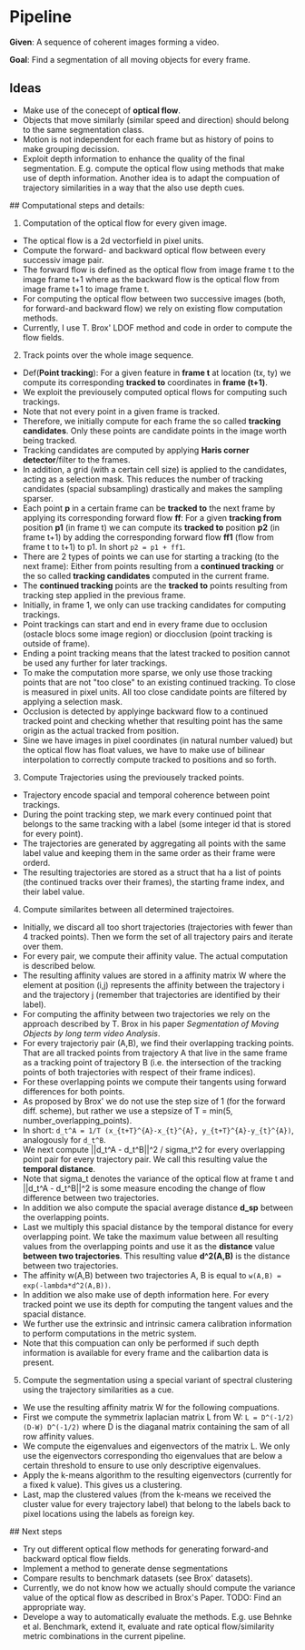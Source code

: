 # Pipeline

**Given**: A sequence of coherent images forming a video.

**Goal**: Find a segmentation of all moving objects for every frame.

## Ideas 

+ Make use of the conecept of **optical flow**. 
 + Objects that move similarly (similar speed and direction) should belong to the same segmentation class. 
+ Motion is not independent for each frame but as history of poins to make grouping decission.
+ Exploit depth information to enhance the quality of the final segmentation. E.g. compute the optical flow using methods that make use of depth information. Another idea is to adapt the compuation of trajectory similarities in a way that the also use depth cues.

## Computational steps and details:

1. Computation of the optical flow for every given image.
 + The optical flow is a 2d vectorfield in pixel units.
 + Compute the forward- and backward optical flow between every successiv image pair. 
 + The forward flow is defined as the optical flow from image frame t to the image frame t+1 where as the backward flow is the optical flow from image frame t+1 to image frame t.
 + For computing the optical flow between two successive images (both, for forward-and backward flow) we rely on existing flow computation methods.
 + Currently, I use T. Brox' LDOF method and code in order to compute the flow fields.

2. Track points over the whole image sequence.
 + Def(**Point tracking**): For a given feature in **frame t** at location (tx, ty) we compute its corresponding **tracked to** coordinates in **frame (t+1)**.
 + We exploit the previousely computed optical flows for computing such trackings.
 + Note that not every point in a given frame is tracked. 
 + Therefore, we initially compute for each frame the so called **tracking candidates**. Only these points are candidate points in the image worth being tracked.
 + Tracking candidates are computed by applying **Haris corner detector**/filter to the frames.
 + In addition, a grid (with a certain cell size) is applied to the candidates, acting as a selection mask. This reduces the number of tracking candidates (spacial subsampling) drastically and makes the sampling sparser.
 + Each point **p** in a certain frame can be **tracked to** the next frame by applying its corresponding forward flow **ff**: For a given **tracking from** position **p1** (in frame t) we can compute its **tracked to** position **p2**  (in frame t+1) by adding the corresponding forward flow **ff1** (flow from frame t to t+1) to p1. In short `p2 = p1 + ff1`.
 + There are 2 types of points we can use for starting a tracking (to the next frame): Either from points resulting from a **continued tracking** or the so called **tracking candidates** computed in the current frame.
 + The **continued tracking** points are the **tracked to** points resulting from tracking step applied in the previous frame. 
 + Initially, in frame 1, we only can use tracking candidates for computing trackings.
 + Point trackings can start and end in every frame due to occlusion (ostacle blocs some image region) or diocclusion (point tracking is outside of frame).
 + Ending a point tracking means that the latest tracked to position cannot be used any further for later trackings.
 + To make the computation more sparse, we only use those tracking points that are not "too close" to an existing continued tracking. To close is measured in pixel units. All too close candidate points are filtered by applying a selection mask.
 + Occlusion is detected by applyinge backward flow to a continued tracked point and checking whether that resulting point has the same origin as the actual tracked from position.
 + Sine we have images in pixel coordinates (in natural number valued) but the optical flow has float values, we have to make use of bilinear interpolation to correctly compute tracked to positions and so forth.
 
3. Compute Trajectories using the previousely tracked points.
 + Trajectory encode spacial and temporal coherence between point trackings.
 + During the point tracking step, we mark every continued point that belongs to the same tracking with a label (some integer id that is stored for every point).
 + The trajectories are generated by aggregating all points with the same label value and keeping them in the same order as their frame were orderd.
 + The resulting trajectories are stored as a struct that ha a list of points (the continued tracks over their frames), the starting frame index, and their label value.
 
4. Compute similarites between all determined trajectoires.
 + Initially, we discard all too short trajectories (trajectories with fewer than 4 tracked points). Then we form the set of all trajectory pairs and iterate over them.
 + For every pair, we compute their affinity value. The actual computation is described below.
 + The resulting affinity values are stored in a affinity matrix W where the element at position (i,j) represents the affinity between the trajectory i and the trajectory j (remember that trajectories are identified by their label).
 + For computing the affinity between two trajectories we rely on the approach described by T. Brox in his paper _Segmentation of Moving Objects by long term video Analysis_.
 + For every trajectoriy pair (A,B), we find their overlapping tracking points. That are all tracked points from trajectory A that live in the same frame as a tracking point of trajectory B (i.e. the intersection of the tracking points of both trajectories with respect of their frame indices).
 + For these overlapping points we compute their tangents using forward differences for both points. 
 + As proposed by Brox' we do not use the step size of 1 (for the forward diff. scheme), but rather we use a stepsize of T = min(5, number_overlapping_points).
 + In short: `d_t^A = 1/T (x_{t+T}^{A}-x_{t}^{A}, y_{t+T}^{A}-y_{t}^{A})`, analogously for `d_t^B`.
 + We next compute ||d_t^A - d_t^B||^2 / sigma_t^2 for every overlapping point pair for every trajectory pair. We call this resulting value the **temporal distance**.
 + Note that sigma_t denotes the variance of the optical flow at frame t and ||d_t^A - d_t^B||^2 is some measure encoding the change of flow difference between two trajectories.
 + In addition we also compute the spacial average distance **d_sp** between the overlapping points.
 + Last we multiply this spacial distance by the temporal distance for every overlapping point. We take the maximum value between all resulting values from the overlapping points and use it as the **distance** value **between two trajectories**. This resulting value **d^2(A,B)** is the distance between two trajectories.
 + The affinity w(A,B) between two trajectories A, B is equal to `w(A,B) = exp(-lambda*d^2(A,B))`.
 + In addition we also make use of depth information here. For every tracked point we use its depth for computing the tangent values and the spacial distance. 
 + We further use the extrinsic and intrinsic camera calibration information to perform computations in the metric system.
 + Note that this compuation can only be performed if such depth information is available for every frame and the calibartion data is present.
 
5. Compute the segmentation using a special variant of spectral clustering using the trajectory similarities as a cue.
 + We use the resulting affinity matrix W for the following compuations.
 + First we compute the symmetrix laplacian matrix L from W: `L = D^(-1/2) (D-W) D^(-1/2)` where D is the diaganal matrix containing the sam of all row affinity values.
 + We compute the eigenvalues and eigenvectors of the matrix L. We only use the eigenvectors corresponding tho eigenvalues that are below a certain threshold to ensure to use only descriptive eigenvalues.
 + Apply the k-means algorithm to the resulting eigenvectors (currently for a fixed k value). This gives us a clustering.
 + Last, map the clustered values (from the k-means we received the cluster value for every trajectory label) that belong to the labels back to pixel locations using the labels as foreign key.

## Next steps

+ Try out different optical flow methods for generating forward-and backward optical flow fields.
+ Implement a method to generate dense segmentations
+ Compare results to benchmark datasets (see Brox' datasets).
+ Currently, we do not know how we actually should compute the variance value of the optical flow as described in Brox's Paper. TODO: Find an appropriate way.
+ Develope a way to automatically evaluate the methods. E.g. use Behnke et al. Benchmark, extend it, evaluate and rate optical flow/similarity metric combinations in the current pipeline.  
